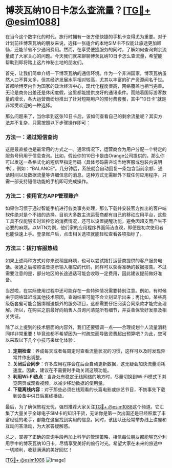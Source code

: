# 博茨瓦纳10日卡怎么查流量？[[TG💪+ @esim1088](https://t.me/s/esim1088)]

在当今这个数字化的时代，旅行时拥有一张方便快捷的手机卡变得尤为重要。对于计划前往博茨瓦纳的朋友来说，选择一张适合的本地SIM卡不仅能让旅途更加顺畅，还能节省不少通讯费用。然而，在享受便捷服务的同时，了解如何查询剩余流量成了大家关心的问题。今天我们就来聊聊博茨瓦纳10日卡怎么查流量，希望能帮助到即将踏上这片神秘土地的朋友们。

首先，让我们简单介绍一下博茨瓦纳的通信环境。作为一个非洲国家，博茨瓦纳虽然人口不算太多，但其经济发展水平相对较高，尤其以丰富的矿产资源闻名于世。首都哈博罗内作为国家的政治经济中心，现代化程度很高，网络覆盖也相当完善。无论是商务出差还是休闲度假，这里都能提供良好的通讯条件。而随着国际游客数量的增长，各大运营商纷纷推出了针对短期用户的预付费套餐，其中“10日卡”就是非常受欢迎的一种选择。

那么问题来了，当你拿到这张10日卡后，该如何查看自己的剩余流量呢？其实方法并不复杂，只需按照以下步骤操作即可：

### 方法一：通过短信查询

这是最直接也是最常用的方式之一。通常情况下，运营商会为用户分配一个特定的服务号码用于信息查询。比如，假设你的10日卡是由Orange公司提供的，那么你可以发送一条格式化的短信至指定号码（具体号码需咨询当地客服或包装内说明书），例如：“BALANCE”。几分钟后，系统就会自动回复一条包含当前余额、通话时间以及数据流量等详细信息的消息。这种方式无需额外下载任何应用程序，只需一部支持短信功能的手机即可完成操作。

### 方法二：使用官方APP管理账户

如果你习惯于通过智能手机进行各类事务处理，那么下载并安装官方推出的客户端软件绝对是个不错的选择。目前大多数主流运营商都有自己的移动应用平台，这些工具不仅能够实时监控您的消费情况，还可以设置提醒功能，避免因超支而产生不必要的麻烦。以MTN为例，他们家的应用程序界面简洁直观，即便是初次使用者也能快速上手。登录账户后，点击相关选项就能轻松查看各项指标了。

### 方法三：拨打客服热线

如果上述两种方式对你来说稍显麻烦，也可以尝试拨打运营商提供的客户服务电话。拨通之后按照语音提示输入相应的代码，同样可以获得准确的数据报告。不过需要注意的是，部分地区的长途通话可能会收取一定费用，因此建议提前做好准备。

当然啦，在实际使用过程中还可能存在一些特殊情况需要特别注意。例如，有时候由于网络延迟或其他技术原因，查询结果可能不会立刻显示出来；再比如，某些高级版套餐可能会捆绑赠送额外的服务项目，这都需要仔细阅读合同条款才能完全理解。所以，在购买之前最好向销售人员询问清楚所有细节，并妥善保管好发票及相关凭证。

除了以上提到的技术层面的内容外，我们还要强调一点——合理规划个人流量消耗同样非常重要！毕竟谁都不希望因为一时疏忽而导致资费超出预算吧？为此，您可以采取以下几个小技巧来优化体验：

1. **定期检查**：养成每天或者每周定时查看流量状况的习惯，这样可以及时发现异常并作出调整。
2. **关闭后台同步**：许多应用程序会在后台自动更新数据，这无疑会加快流量消耗速度。因此，建议在不需要时手动关闭这项功能。
3. **利用Wi-Fi热点**：当身处有稳定无线网络的地方时，尽量切换到Wi-Fi模式下浏览网页或观看视频，以减少移动数据的使用量。
4. **下载离线内容**：对于那些必须在线观看的长篇电影或综艺节目，不妨事先下载到设备中供日后离线播放。

最后，为了确保旅程无忧，强烈推荐大家关注[TG💪+ @esim1088](https://t.me/s/esim1088)这个频道。它汇集了大量关于全球电子SIM卡的知识干货，无论你是第一次出国还是已经积累了丰富经验的老手，都能在这里找到实用的信息。同时，该团队还经常举办线上讲座和互动问答活动，为大家答疑解惑。

总之，掌握了正确的查询手段再加上科学的管理策略，相信每位朋友都能够充分利用手中的博茨瓦纳10日卡，尽情享受美好的旅行时光。希望大家在未来的旅途中一切顺利，收获满满的美好回忆！

[[TG💪+ @esim1088](https://t.me/s/esim1088) ![Image](https://i.postimg.cc/4NQfJmqS/Snipaste-2025-05-13-00-14-12.png)]